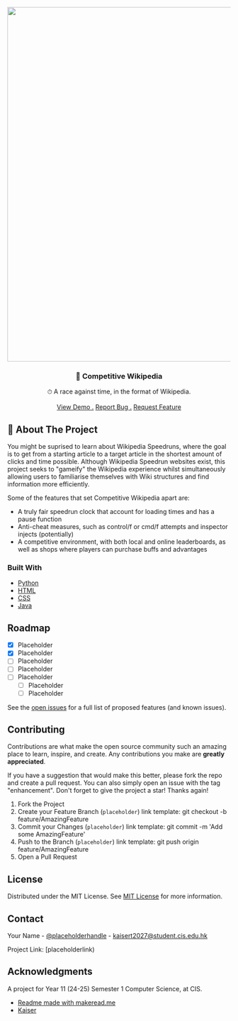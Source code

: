 
<br/>
<div align="center">
<a href="https://github.com/mynameisKaiser/Competitive-Wikipedia">
<img src="[https://www.citypng.com/public/uploads/preview/hd-wikipedia-white-text-logo-png-701751694709282vtdp4l1w11.png]" width="800" height="800">
</a>
<h3 align="center">🏁 Competitive Wikipedia</h3>
<p align="center">
⏱ A race against time, in the format of Wikipedia.

<br/>
<br/>
<a href="githubiolink">View Demo .</a>  
<a href="buglink">Report Bug .</a>
<a href="featurerequestlink">Request Feature</a>
</p>
</div>

## 👀 About The Project

You might be suprised to learn about Wikipedia Speedruns, where the goal is to get from a starting article to a target article in the shortest amount of clicks and time possible. Although Wikipedia Speedrun websites exist, this project seeks to "gameify" the Wikipedia experience whilst simultaneously allowing users to familiarise themselves with Wiki structures and find information more efficiently.

Some of the features that set Competitive Wikipedia apart are:

- A truly fair speedrun clock that account for loading times and has a pause function
- Anti-cheat measures, such as control/f or cmd/f attempts and inspector injects (potentially)
- A competitive environment, with both local and online leaderboards, as well as shops where players can purchase buffs and advantages
### Built With

- [Python](https://www.python.org/)
- [HTML](https://html.spec.whatwg.org/)
- [CSS](https://www.w3.org/)
- [Java](https://www.java.com/)
## Roadmap

- [x] Placeholder
- [x] Placeholder
- [ ] Placeholder
- [ ] Placeholder
- [ ] Placeholder
  - [ ] Placeholder
  - [ ] Placeholder

See the [open issues](placeholderlink) for a full list of proposed features (and known issues).
## Contributing

Contributions are what make the open source community such an amazing place to learn, inspire, and create. Any contributions you make are **greatly appreciated**.

If you have a suggestion that would make this better, please fork the repo and create a pull request. You can also simply open an issue with the tag "enhancement".
Don't forget to give the project a star! Thanks again!

1. Fork the Project
2. Create your Feature Branch (`placeholder`) link template: git checkout -b feature/AmazingFeature
3. Commit your Changes (`placeholder`) link template: git commit -m 'Add some AmazingFeature'
4. Push to the Branch (`placeholder`) link template: git push origin feature/AmazingFeature
5. Open a Pull Request
## License

Distributed under the MIT License. See [MIT License](https://opensource.org/licenses/MIT) for more information.
## Contact

Your Name - [@placeholderhandle](placeholderlink) - kaisert2027@student.cis.edu.hk

Project Link: [placeholderlink)
## Acknowledgments

A project for Year 11 (24-25) Semester 1 Computer Science, at CIS.


- [Readme made with makeread.me](https://github.com/ShaanCoding/ReadME-Generator)
- [Kaiser](https://github.com/mynameisKaiser)

